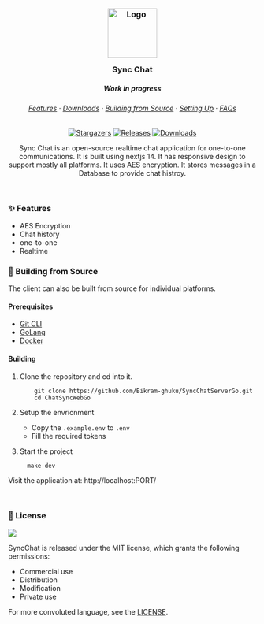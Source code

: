 <h3 align="center">
	<img src="https://raw.githubusercontent.com/Bikram-ghuku/ChatSyncWeb/main/public/icon.png" width="100" alt="Logo"/><br/>
	<img src="" alt="" height="30" width="0px"/>
	Sync Chat
	<img src="" alt="" height="30" width="0px"/>
</h3>
<h5 align="center">
Work in progress
</h5>
<h6 align="center">
  <a href="#-features">Features</a>
  ·
  <a href="#-downloads">Downloads</a>
  ·
  <a href="#-building-from-source">Building from Source</a>
  ·
  <a href="#-setting-up">Setting Up</a>
  ·
  <a href="#-faqs">FAQs</a>
</h6>

<p align="center">
	<a href="https://github.com/Bikram-ghuku/SyncChatServerGo/stargazers">
		<img alt="Stargazers" src="https://img.shields.io/github/stars/Bikram-ghuku/SyncChatServerGo?style=for-the-badge&logo=starship&color=C9CBFF&logoColor=D9E0EE&labelColor=302D41"></a>
	<a href="https://github.com/Bikram-ghuku/ChatSyncWebGo/releases/latest">
		<img alt="Releases" src="https://img.shields.io/github/release/Bikram-ghuku/SyncChatServerGo.svg?style=for-the-badge&logo=github&color=F2CDCD&logoColor=D9E0EE&labelColor=302D41"/></a>
	<a href="#-downloads">
		<img alt="Downloads" src="https://img.shields.io/github/downloads/Bikram-ghuku/SyncChatServerGo/total?style=for-the-badge&color=B5E8E0&logoColor=D9E0EE&labelColor=302D41"></a>
</p>

<p align="center">
  Sync Chat is an open-source realtime chat application for one-to-one communications. It is built using nextjs 14. It has responsive design to support mostly all platforms. It uses AES encryption. It stores messages in a Database to provide chat histroy.
</p>

&nbsp;

### ✨ Features

- AES Encryption
- Chat history
- one-to-one
- Realtime

### 🔧 Building from Source

The client can also be built from source for individual platforms.

#### Prerequisites

- [Git CLI](https://git-scm.com/downloads)
- [GoLang](https://go.dev/doc/install)
- [Docker](https://www.docker.com/products/docker-desktop/)

#### Building

1. Clone the repository and cd into it.

	```shell
	    git clone https://github.com/Bikram-ghuku/SyncChatServerGo.git
	    cd ChatSyncWebGo
	```


2. Setup the envrionment

    - Copy the `.example.env` to `.env`
    - Fill the required tokens


3. Start the project
	```shell
	  make dev
	```

Visit the application at: http://localhost:PORT/


&nbsp;

### 📜 License

<a href="https://github.com/Bikram-ghuku/ChatSyncServerGo/blob/main/LICENSE"><img src="https://img.shields.io/github/license/Bikram-ghuku/SyncChatServerGo?style=for-the-badge&labelColor=302D41&color=C9CBFF"/></a>

SyncChat is released under the MIT license, which grants the following permissions:

- Commercial use
- Distribution
- Modification
- Private use

For more convoluted language, see the [LICENSE](https://github.com/Bikram-ghuku/SyncChatServerGo/blob/main/LICENSE).

&nbsp;

